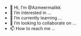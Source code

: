 - 👋 Hi, I’m @Azmeermalikk
- 👀 I’m interested in ...
- 🌱 I’m currently learning ...
- 💞️ I’m looking to collaborate on ...
- 📫 How to reach me ...

<!---
Azmeermalikk/Azmeermalikk is a ✨ special ✨ repository because its `README.md` (this file) appears on your GitHub profile.
You can click the Preview link to take a look at your changes.
--->
